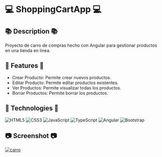 # 💻 ShoppingCartApp 💻

## 📚 Description 📚
Proyecto de carro de compras hecho con Angular para gestionar productos en una tienda en línea.

## 🚀 Features 🚀
- Crear Producto: Permite crear nuevos productos.
- Editar Producto: Permite editar productos existentes.
- Ver Productos: Permite visualizar todas los productos.
- Borrar Productos: Permite borrar los productos. 


## 🤖 Technologies 🤖
![HTML5](https://img.shields.io/badge/html5-%23E34F26.svg?style=for-the-badge&logo=html5&logoColor=white) 
 ![CSS3](https://img.shields.io/badge/css3-%231572B6.svg?style=for-the-badge&logo=css3&logoColor=white) 
 ![JavaScript](https://img.shields.io/badge/javascript-%23323330.svg?style=for-the-badge&logo=javascript&logoColor=%23F7DF1E) 
 ![TypeScript](https://img.shields.io/badge/typescript-%23007ACC.svg?style=for-the-badge&logo=typescript&logoColor=white) 
 ![Angular](https://img.shields.io/badge/angular-%23DD0031.svg?style=for-the-badge&logo=angular&logoColor=white) 
 ![Bootstrap](https://img.shields.io/badge/bootstrap-%23563D7C.svg?style=for-the-badge&logo=bootstrap&logoColor=white) 

 ## 📷 Screenshot 📷
 <a href="https://ibb.co/WF0fpjb"><img src="https://i.ibb.co/0ZKrVvg/carro.png" alt="carro" border="0"></a>
